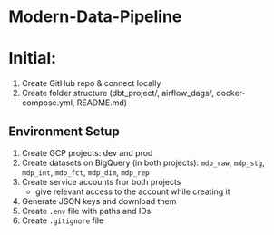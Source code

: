 # Modern-Data-Pipeline

# Initial:
1. Create GitHub repo & connect locally
2. Create folder structure (dbt_project/, airflow_dags/, docker-compose.yml, README.md)

## Environment Setup
1. Create GCP projects: dev and prod
2. Create datasets on BigQuery (in both projects): `mdp_raw`, `mdp_stg`, `mdp_int`, `mdp_fct`, `mdp_dim`, `mdp_rep` 
3. Create service accounts fror both projects
    - give relevant access to the account while creating it
4. Generate JSON keys and download them
5. Create `.env` file with paths and IDs
5. Create `.gitignore` file